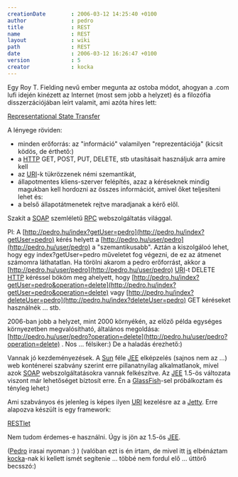```yaml
---
creationDate        : 2006-03-12 14:25:40 +0100 
author              : pedro 
title               : REST 
name                : REST 
layout              : wiki 
path                : REST 
date                : 2006-03-12 16:26:47 +0100 
version             : 5 
creator             : kocka 
---
```

Egy Roy T. Fielding nevű ember megunta az ostoba módot, ahogyan a .com lufi idején kinézett az Internet (most sem jobb a helyzet) és a filozófia disszerzációjában leírt valamit, ami azóta híres lett:

[Representational State Transfer](http://en.wikipedia.org/wiki/Representational_State_Transfer)

A lényege röviden:

*   minden erőforrás: az "információ" valamilyen "reprezentációja" (kicsit ködös, de érthető:)
*   a [HTTP](HTTP.html) GET, POST, PUT, DELETE, stb utasításait használjuk arra amire kell
*   az [URI](URI.html)-k tükrözzenek némi szemantikát,
*   állapotmentes kliens-szerver felépítés, azaz a kéréseknek mindig magukban kell hordozni az összes információt, amivel őket teljesíteni lehet és:
*   a belső állapotátmenetek rejtve maradjanak a kérő elől.

Szakít a [SOAP](SOAP.html) szemléletű [RPC](RPC.html) webszolgáltatás világgal.

Pl:
A [http://pedro.hu/index?getUser=pedro](http://pedro.hu/index?getUser=pedro) kérés helyett a [http://pedro.hu/user/pedro](http://pedro.hu/user/pedro) a "szemantikusabb". Aztán a kiszolgáloó lehet, hogy egy index?getUser=pedro műveletet fog végezni, de ez az átmenet számomra láthatatlan. Ha törölni akarom a pedro erőforrást, akkor a [http://pedro.hu/user/pedro](http://pedro.hu/user/pedro) [URI](URI.html)-t DELETE [HTTP](HTTP.html) kéréssel bököm meg ahelyett, hogy [http://pedro.hu/index?getUser=pedro&operation=delete](http://pedro.hu/index?getUser=pedro&operation=delete) vagy [http://pedro.hu/index?deleteUser=pedro](http://pedro.hu/index?deleteUser=pedro) GET kéréseket használnék ... stb.

2006-ban jobb a helyzet, mint 2000 környékén, az előző példa egységes környezetben megvalósítható, általános megoldása: [http://pedro.hu/user/pedro?operation=delete](http://pedro.hu/user/pedro?operation=delete) . Nos ... félsiker:) De a haladás érezhető:)

Vannak jó kezdeményezések. A [Sun](Sun.html) féle [JEE](JEE.html) elképzelés (sajnos nem az ...) web konténerei szabvány szerint erre pillanatnyilag alkalmatlanok, mivel azok [SOAP](SOAP.html) webszolgáltatásokra vannak felkészítve. Az [JEE](JEE.html) 1.5-ös változata viszont már lehetőséget bíztosít erre. Én a [GlassFish](glassfish.html)-sel próbálkoztam és tényleg lehet:)

Ami szabványos és jelenleg is képes ilyen [URI](URI.html) kezelésre az a [Jetty](jetty.html). Erre alapozva készült is egy framework:

[RESTlet](http://www.restlet.org/)

Nem tudom érdemes-e használni. Úgy is jön az 1.5-ös [JEE](JEE.html).

([Pedro](pedro.html) irasai nyoman :) ) (valóban ezt is én írtam, de mivel itt [is](URI.html) elbénáztam [kocka](kocka.html)-nak ki kellett ismét segítenie ... többé nem fordul elő ... úttörő becsszó:)
